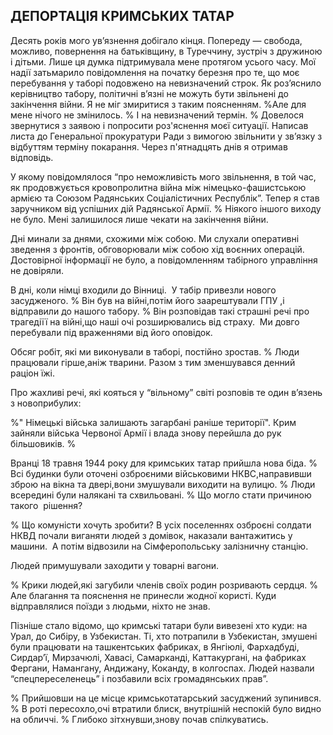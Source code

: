 ## ДЕПОРТАЦІЯ КРИМСЬКИХ ТАТАР

Десять років мого ув’язнення добігало кінця.
Попереду — свобода, можливо, повернення на батьківщину, в Туреччину, зустріч з дружиною і дітьми.
Лише ця думка підтримувала мене протягом усього часу.
Мої надії затьмарило повідомлення на початку березня про те, що моє перебування у таборі подовжено на невизначений строк.
Як роз’яснило керівництво табору, політичні в’язні не можуть бути звільнені до закінчення війни.
Я не міг змиритися з таким поясненням.
%Але для мене нічого не змінилось.
% І на невизначений термін.
% Довелося звернутися з заявою і попросити роз'яснення моєї ситуації.
Написав листа до Генеральної прокуратури Ради з вимогою звільнити у зв’язку з відбуттям терміну покарання.
Через п'ятнадцять днів я отримав відповідь.

У якому повідомлялося “про неможливість мого звільнення, в той час, як продовжується кровопролитна війна між німецько-фашистською армією та Союзом Радянських Соціалістичних Республік”. Тепер я став заручником від успішних дій Радянської Армії.
% Ніякого іншого виходу не було.
Мені залишилося лише чекати на закінчення війни.

Дні минали за днями, схожими між собою.
Ми слухали оперативні зведення з фронтів, обговорювали між собою хід воєнних операцій.
Достовірної інформації не було, а повідомленням табірного управління не довіряли.

В дні, коли німці входили до Вінниці.
 У табір привезли нового засудженого.
% Він був на війні,потім його заарештували ГПУ ,і відправили до нашого табору.
% Він розповідав такі страшні речі про трагедіїї на війні,що наші очі розширювались від страху.
 Ми довго перебували під враженнями від його оповідок.

Обсяг робіт, які ми виконували в таборі, постійно зростав.
% Люди працювали гірше,аніж тварини.
Разом з тим зменшувався денний раціон їжі.

Про жахливі речі, які кояться у “вільному” світі розповів те один в’язень з новоприбулих:

%" Німецькі війська залишають загарбані раніше території".
Крим зайняли війська Червоної Армії і влада знову перейшла до рук більшовиків.
%

Вранці 18 травня 1944 року для кримських татар прийшла нова біда.
% Всі будинки були оточені озброєними військовими НКВС,направивши зброю на вікна та двері,вони змушували виходити на вулицю.
% Люди всередині були налякані та схвильовані.
% Що могло стати причиною такого  рішення?

% Що комуністи хочуть зробити?
В усіх поселеннях озброєні солдати НКВД почали виганяти людей з домівок, наказали вантажитись у машини.
 А потім відвозили на Сімферопольську залізничну станцію.

Людей примушували заходити у товарні вагони.

% Крики людей,які загубили членів своїх родин розривають сердця.
% Але благання та пояснення не принесли жодної користі.
Куди відправлялися поїзди з людьми, ніхто не знав.

Пізніше стало відомо, що кримські татари були вивезені хто куди: на Урал, до Сибіру, в Узбекистан.
Ті, хто потрапили в Узбекистан, змушені були працювати на ташкентських фабриках, в Янгіюлі, Фархадбуді, Сирдар’ї, Мирзачюлі, Хавасі, Самарканді, Каттакургані, на фабриках Фергани, Намангану, Андижану, Коканду, в колгоспах.
Людей назвали “спецпереселенець” і позбавили всіх громадянських прав”.

% Прийшовши на це місце кримськотатарський засуджений зупинився.
% В роті пересохло,очі втратили блиск, внутрішній неспокій було видно на обличчі.
% Глибоко зітхнувши,знову почав спілкуватись.